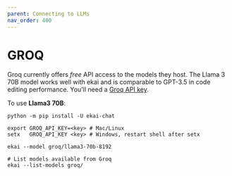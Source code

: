 ```yaml
---
parent: Connecting to LLMs
nav_order: 400
---
```


# GROQ

Groq currently offers *free* API access to the models they host.
The Llama 3 70B model works
well with ekai and is comparable to GPT-3.5 in code editing performance.
You'll need a [Groq API key](https://console.groq.com/keys).

To use **Llama3 70B**:

```
python -m pip install -U ekai-chat

export GROQ_API_KEY=<key> # Mac/Linux
setx   GROQ_API_KEY <key> # Windows, restart shell after setx

ekai --model groq/llama3-70b-8192

# List models available from Groq
ekai --list-models groq/
```


